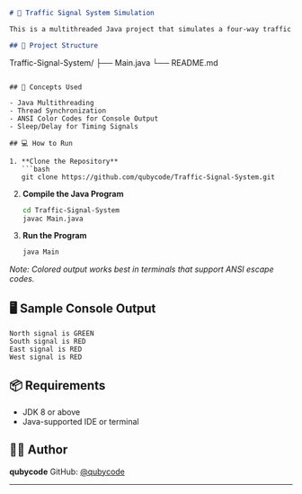 
```markdown
# 🚦 Traffic Signal System Simulation

This is a multithreaded Java project that simulates a four-way traffic signal system. Each direction (North, South, East, West) is managed with green, yellow, and red lights using Java Threads and synchronization.

## 📁 Project Structure

```

Traffic-Signal-System/
├── Main.java
└── README.md

````

## 🧠 Concepts Used

- Java Multithreading
- Thread Synchronization
- ANSI Color Codes for Console Output
- Sleep/Delay for Timing Signals

## 💻 How to Run

1. **Clone the Repository**
   ```bash
   git clone https://github.com/qubycode/Traffic-Signal-System.git
````

2. **Compile the Java Program**

   ```bash
   cd Traffic-Signal-System
   javac Main.java
   ```

3. **Run the Program**

   ```bash
   java Main
   ```

*Note: Colored output works best in terminals that support ANSI escape codes.*

## 🖥️ Sample Console Output

```
North signal is GREEN
South signal is RED
East signal is RED
West signal is RED
```

## 📦 Requirements

* JDK 8 or above
* Java-supported IDE or terminal

## 🙋‍♂️ Author

**qubycode**
GitHub: [@qubycode](https://github.com/qubycode)

---

